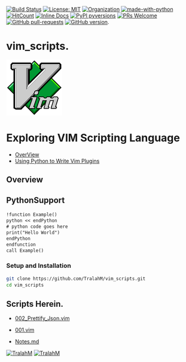 
[![Build Status](https://travis-ci.com/TralahM/vim_scripts.svg?branch=master)](https://travis-ci.com/TralahM/vim_scripts)
[![License: MIT](https://img.shields.io/badge/License-MIT-red.svg)](https://opensource.org/licenses/MIT)
[![Organization](https://img.shields.io/badge/Org-TralahTek-blue.svg)](https://github.com/TralahTek)
[![made-with-python](https://img.shields.io/badge/Made%20with-Python-1f425f.svg)](https://www.python.org/)
[![HitCount](http://hits.dwyl.io/TralahM/vim_scripts.svg)](http://dwyl.io/TralahM/vim_scripts)
[![Inline Docs](http://inch-ci.org/github/TralahM/vim_scripts.svg?branch=master)](http://inch-ci.org/github/TralahM/vim_scripts)
[![PyPI pyversions](https://img.shields.io/pypi/pyversions/ansicolortags.svg)](https://pypi.python.org/pypi/ansicolortags/)
[![PRs Welcome](https://img.shields.io/badge/PRs-welcome-brightgreen.svg?style=flat-square)](https://github.com/TralahM/pull/)
[![GitHub pull-requests](https://img.shields.io/github/issues-pr/Naereen/StrapDown.js.svg)](https://gitHub.com/TralahM/vim_scripts/pull/)
[![GitHub version](https://badge.fury.io/gh/Naereen%2FStrapDown.js.svg)](https://github.com/TralahM/vim_scripts).

# vim_scripts.
![Vim](vim.png)

# Exploring VIM Scripting Language
* [OverView](Overview)
* [Using Python to Write Vim Plugins](PythonSupport)

## Overview
## PythonSupport
```vim
!function Example()
python << endPython
# python code goes here
print("Hello World")
endPython
endfunction
call Example()
```


### Setup and Installation

```Bash
git clone https://github.com/TralahM/vim_scripts.git
cd vim_scripts
```

## Scripts Herein.

* [002_Prettify_Json.vim](https://github.com/TralahM/vim_scripts/blob/master/002_Prettify_Json.vim)

* [001.vim](https://github.com/TralahM/vim_scripts/blob/master/001.vim)

* [Notes.md](https://github.com/TralahM/vim_scripts/blob/master/Notes.md)

[![TralahM](https://img.shields.io/badge/Engineer-TralahM-blue.svg?style=for-the-badge)](https://github.com/TralahM)
[![TralahM](https://img.shields.io/badge/Maintainer-TralahM-green.svg?style=for-the-badge)](https://github.com/TralahM)
